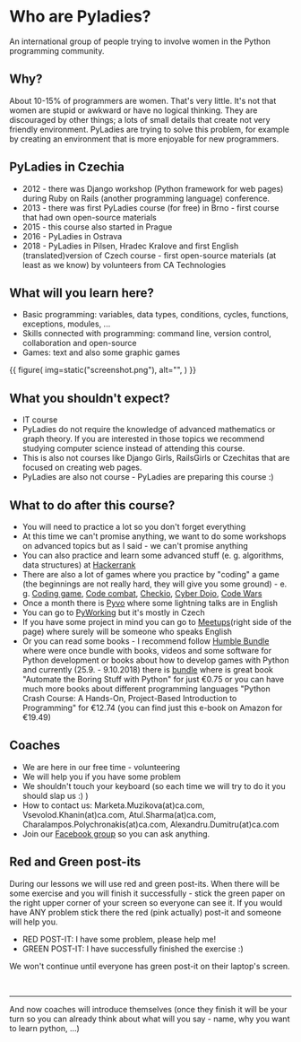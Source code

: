# Who are Pyladies?

An international group of people trying to involve women in the Python programming community.

## Why?

About 10-15% of programmers are women. That's very little. It's not that women are stupid or 
awkward or have no logical thinking. They are discouraged by other things; 
a lots of small details that create not very friendly environment. 
PyLadies are trying to solve this problem, for example by creating an environment 
that is more enjoyable for new programmers.

## PyLadies in Czechia

 * 2012 - there was Django workshop (Python framework for web pages) during Ruby on Rails
 (another programming language) conference.
 * 2013 - there was first PyLadies course (for free) in Brno - first course that had own 
 open-source materials
 * 2015 - this course also started in Prague
 * 2016 - PyLadies in Ostrava
 * 2018 - PyLadies in Pilsen, Hradec Kralove and first English (translated)version of 
 Czech course - first open-source materials (at least as we know) by volunteers from CA Technologies
 
## What will you learn here?

* Basic programming: variables, data types, conditions, cycles, functions, exceptions, modules, ...
* Skills connected with programming: command line, version control, collaboration and open-source
* Games: text and also some graphic games

{{ figure( img=static("screenshot.png"), alt="", ) }}

## What you shouldn't expect?

* IT course
* PyLadies do not require the knowledge of advanced mathematics or graph theory. 
If you are interested in those topics we recommend studying computer science instead of 
attending this course.
* This is also not courses like Django Girls, RailsGirls or Czechitas that are focused on
creating web pages.
* PyLadies are also not course - PyLadies are preparing this course :)

## What to do after this course?

* You will need to practice a lot so you don't forget everything
* At this time we can't promise anything, we want to do some workshops on advanced topics
but as I said - we can't promise anything
* You can also practice and learn some advanced stuff (e. g. algorithms, data structures) 
at [Hackerrank](https://www.hackerrank.com/dashboard)
* There are also a lot of games where you practice by "coding" a game (the beginnings are
not really hard, they will give you some ground) - e. g. [Coding game](https://www.codingame.com/start),
[Code combat](https://codecombat.com/), [Checkio](https://checkio.org/), [Cyber Dojo](http://www.cyber-dojo.org/),
[Code Wars](https://www.codewars.com/)
* Once a month there is [Pyvo](https://pyvo.cz/praha-pyvo/) where some lightning talks are in English
* You can go to [PyWorking](https://pyworking.cz/) but it's mostly in Czech
* If you have some project in mind you can go to [Meetups](https://pyworking.cz/)(right side
of the page) where surely will be someone who speaks English
* Or you can read some books - I recommend follow [Humble Bundle](https://www.humblebundle.com/) where
were once bundle with books, videos and some software for Python development or books about how 
to develop games with Python and currently (25.9. - 9.10.2018) there is [bundle](https://www.humblebundle.com/books/learn-you-some-code-books)
where is great book "Automate the Boring Stuff with Python" for just €0.75 or you can have much more
books about different programming languages "Python Crash Course: A Hands-On, Project-Based Introduction to Programming"
for €12.74 (you can find just this e-book on Amazon for €19.49)


## Coaches

* We are here in our free time - volunteering
* We will help you if you have some problem
* We shouldn't touch your keyboard (so each time we will try to do it you should slap us :) )
* How to contact us: Marketa.Muzikova(at)ca.com, Vsevolod.Khanin(at)ca.com, Atul.Sharma(at)ca.com,
Charalampos.Polychronakis(at)ca.com, Alexandru.Dumitru(at)ca.com 
* Join our [Facebook group](https://www.facebook.com/groups/pyladies.prague.english/) so you can
ask anything. 

## Red and Green post-its

During our lessons we will use red and green post-its. When there will be some exercise and
you will finish it successfully - stick the green paper on the right upper corner of your screen 
so everyone can see it. If you would have ANY problem stick there the red (pink actually) 
post-it and someone will help you.  
* RED POST-IT: I have some problem, please help me!
* GREEN POST-IT: I have successfully finished the exercise :)

We won't continue until everyone has green post-it on their laptop's screen.

<br>
<hr>
And now coaches will introduce themselves (once they finish it will be your turn so you can 
already think about what will you say - name, why you want to learn python, ...)

        
